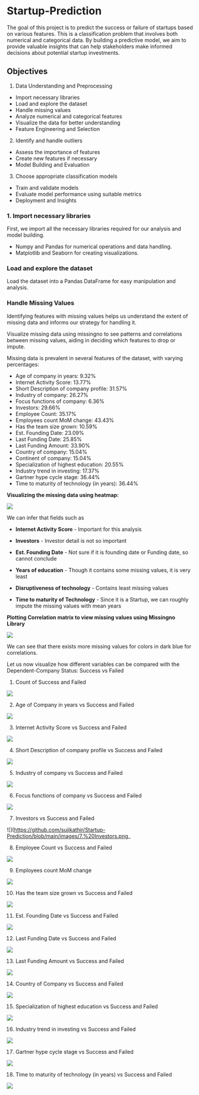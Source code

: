 # Startup-Prediction

The goal of this project is to predict the success or failure of startups based on various features. This is a classification problem that involves both numerical and categorical data. By building a predictive model, we aim to provide valuable insights that can help stakeholders make informed decisions about potential startup investments.


## Objectives
1. Data Understanding and Preprocessing

- Import necessary libraries
- Load and explore the dataset
- Handle missing values
- Analyze numerical and categorical features
- Visualize the data for better understanding
- Feature Engineering and Selection

2. Identify and handle outliers
- Assess the importance of features
- Create new features if necessary
- Model Building and Evaluation

3. Choose appropriate classification models
- Train and validate models
- Evaluate model performance using suitable metrics
- Deployment and Insights

### 1. Import necessary libraries

First, we import all the necessary libraries required for our analysis and model building.

- Numpy and Pandas for numerical operations and data handling.
- Matplotlib and Seaborn for creating visualizations.

### Load and explore the dataset

Load the dataset into a Pandas DataFrame for easy manipulation and analysis.

### Handle Missing Values

Identifying features with missing values helps us understand the extent of missing data and informs our strategy for handling it.

Visualize missing data using missingno to see patterns and correlations between missing values, aiding in deciding which features to drop or impute.

Missing data is prevalent in several features of the dataset, with varying percentages:

- Age of company in years: 9.32%
- Internet Activity Score: 13.77%
- Short Description of company profile: 31.57%
- Industry of company: 26.27%
- Focus functions of company: 6.36%
- Investors: 29.66%
- Employee Count: 35.17%
- Employees count MoM change: 43.43%
- Has the team size grown: 10.59%
- Est. Founding Date: 23.09%
- Last Funding Date: 25.85%
- Last Funding Amount: 33.90%
- Country of company: 15.04%
- Continent of company: 15.04%
- Specialization of highest education: 20.55%
- Industry trend in investing: 17.37%
- Gartner hype cycle stage: 36.44%
- Time to maturity of technology (in years): 36.44%

**Visualizing the missing data using heatmap:**

![](https://github.com/sujikathir/Startup-Prediction/blob/main/images/heatmap%20purple.png)

We can infer that fields such as

- **Internet Activity Score** - Important for this analysis

- **Investors** - Investor detail is not so important

- **Est. Founding Date** - Not sure if it is founding date or Funding date, so cannot conclude

- **Years of education** - Though it contains some missing values, it is very least

- **Disruptiveness of technology** - Contains least missing values

- **Time to maturity of Technology** - Since it is a Startup, we can roughly impute the missing values with mean years

**Plotting Correlation matrix to view missing values using Missingno Library**

![](https://github.com/sujikathir/Startup-Prediction/blob/main/images/correlation%20matrix%20missing%20values%20blue.png)

We can see that there exists more missing values for colors in dark blue for correlations.

Let us now visualize how different variables can be compared with the Dependent-Company Status: Success vs Failed

1. Count of Success and Failed
   
![](https://github.com/sujikathir/Startup-Prediction/blob/main/images/1.%20Success%20vs%20failure%20countplot.png)

2. Age of Company in years vs Success and Failed

![](https://github.com/sujikathir/Startup-Prediction/blob/main/images/2.%20age%20of%20company%20in%20years.png)

3. Internet Activity Score vs Success and Failed

![](https://github.com/sujikathir/Startup-Prediction/blob/main/images/3.%20internet%20activity%20score.png)

4. Short Description of company profile vs Success and Failed

![](https://github.com/sujikathir/Startup-Prediction/blob/main/images/4.%20short%20description%20of%20company%20profile.png)

5. Industry of company vs Success and Failed

![](https://github.com/sujikathir/Startup-Prediction/blob/main/images/5.%20industry%20of%20company.png)

6. Focus functions of company vs Success and Failed

![](https://github.com/sujikathir/Startup-Prediction/blob/main/images/6.%20focus%20functions%20of%20company.png)

7. Investors vs Success and Failed

![](https://github.com/sujikathir/Startup-Prediction/blob/main/images/7.%20Investors.png_

8. Employee Count vs Success and Failed

![](https://github.com/sujikathir/Startup-Prediction/blob/main/images/8.%20Employee%20count.png)

9. Employees count MoM change

![](https://github.com/sujikathir/Startup-Prediction/blob/main/images/9.%20Employees%20count%20MoM%20change.png)

10. Has the team size grown vs Success and Failed

![](https://github.com/sujikathir/Startup-Prediction/blob/main/images/10.%20Has%20the%20team%20size%20grown.png)

11. Est. Founding Date vs Success and Failed

![](https://github.com/sujikathir/Startup-Prediction/blob/main/images/11.%20Founding%20date.png)

12. Last Funding Date vs Success and Failed

![](https://github.com/sujikathir/Startup-Prediction/blob/main/images/12.%20Last%20funding%20date.png)

13. Last Funding Amount vs Success and Failed

![](https://github.com/sujikathir/Startup-Prediction/blob/main/images/13.%20Last%20funding%20amount.png)

14. Country of Company vs Success and Failed

![](https://github.com/sujikathir/Startup-Prediction/blob/main/images/14.%20Country%20of%20company.png)

15. Specialization of highest education vs Success and Failed

![](https://github.com/sujikathir/Startup-Prediction/blob/main/images/16.%20Specialization%20of%20highest%20education.png)

16. Industry trend in investing vs Success and Failed

![](https://github.com/sujikathir/Startup-Prediction/blob/main/images/17.%20Industry%20trend%20in%20investing.png)

17. Gartner hype cycle stage vs Success and Failed

![](https://github.com/sujikathir/Startup-Prediction/blob/main/images/18.%20Gartner%20hype%20cycle%20stage.png)

18. Time to maturity of technology (in years) vs Success and Failed

![](https://github.com/sujikathir/Startup-Prediction/blob/main/images/19.%20Time%20to%20maturity%20of%20company%20(in%20years).png) 

